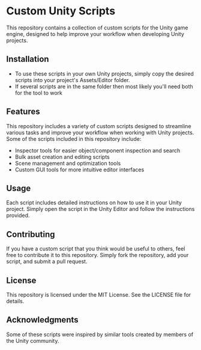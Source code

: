 # Custom Unity Scripts
This repository contains a collection of custom scripts for the Unity game engine, designed to help improve your workflow when developing Unity projects.

## Installation
- To use these scripts in your own Unity projects, simply copy the desired scripts into your project's Assets/Editor folder.
- If several scripts are in the same folder then most likely you'll need both for the tool to work

## Features
This repository includes a variety of custom scripts designed to streamline various tasks and improve your workflow when working with Unity projects. Some of the scripts included in this repository include:

- Inspector tools for easier object/component inspection and search
- Bulk asset creation and editing scripts
- Scene management and optimization tools
- Custom GUI tools for more intuitive editor interfaces

## Usage
Each script includes detailed instructions on how to use it in your Unity project. Simply open the script in the Unity Editor and follow the instructions provided.

## Contributing
If you have a custom script that you think would be useful to others, feel free to contribute it to this repository. Simply fork the repository, add your script, and submit a pull request.

## License
This repository is licensed under the MIT License. See the LICENSE file for details.

## Acknowledgments
Some of these scripts were inspired by similar tools created by members of the Unity community.
